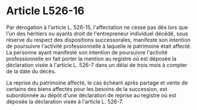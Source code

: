 # Article L526-16

Par dérogation à l'article L. 526-15, l'affectation ne cesse pas dès lors que l'un des héritiers ou ayants droit de l'entrepreneur individuel décédé, sous réserve du respect des dispositions successorales, manifeste son intention de poursuivre l'activité professionnelle à laquelle le patrimoine était affecté. La personne ayant manifesté son intention de poursuivre l'activité professionnelle en fait porter la mention au registre      où est déposée la déclaration visée à l'article L. 526-7 dans un délai de trois mois à compter de la date du décès.

La reprise du patrimoine affecté, le cas échéant après partage et vente de certains des biens affectés pour les besoins de la succession, est subordonnée au dépôt d'une déclaration de reprise au registre      où est déposée la déclaration visée à l'article L. 526-7.
